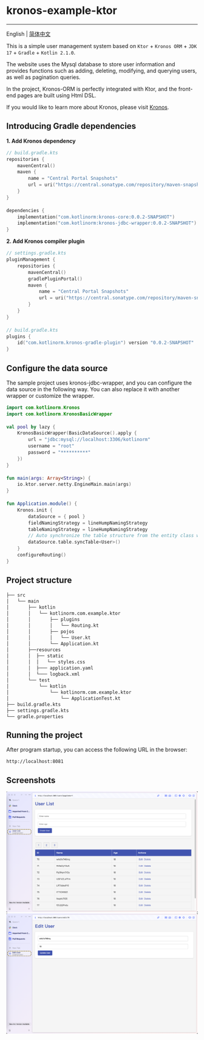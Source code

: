 # kronos-example-ktor

-------------------------

English | [简体中文](https://github.com/Kronos-orm/kronos-example-ktor/blob/main/README-zh_CN.md)

This is a simple user management system based on `Ktor` + `Kronos ORM` + `JDK 17` + `Gradle` + `Kotlin 2.1.0`.

The website uses the Mysql database to store user information and provides functions such as adding, deleting, modifying, and querying users, as well as pagination queries.

In the project, Kronos-ORM is perfectly integrated with Ktor, and the front-end pages are built using Html DSL.

If you would like to learn more about Kronos, please visit [Kronos](https://www.kotlinorm.com/).

## Introducing Gradle dependencies

**1. Add Kronos dependency**

```kts
// build.gradle.kts
repositories {
    mavenCentral()
    maven {
        name = "Central Portal Snapshots"
        url = uri("https://central.sonatype.com/repository/maven-snapshots/")
    }
}

dependencies {
    implementation("com.kotlinorm:kronos-core:0.0.2-SNAPSHOT")
    implementation("com.kotlinorm:kronos-jdbc-wrapper:0.0.2-SNAPSHOT")
}
```

**2. Add Kronos compiler plugin**

```kotlin
// settings.gradle.kts
pluginManagement {
    repositories {
        mavenCentral()
        gradlePluginPortal()
        maven {
            name = "Central Portal Snapshots"
            url = uri("https://central.sonatype.com/repository/maven-snapshots/")
        }
    }
}

// build.gradle.kts
plugins {
    id("com.kotlinorm.kronos-gradle-plugin") version "0.0.2-SNAPSHOT"
}
```

## Configure the data source

The sample project uses kronos-jdbc-wrapper, and you can configure the data source in the following way.
You can also replace it with another wrapper or customize the wrapper.

```kotlin
import com.kotlinorm.Kronos
import com.kotlinorm.KronosBasicWrapper

val pool by lazy {
    KronosBasicWrapper(BasicDataSource().apply {
        url = "jdbc:mysql://localhost:3306/kotlinorm"
        username = "root"
        password = "**********"
    })
}

fun main(args: Array<String>) {
    io.ktor.server.netty.EngineMain.main(args)
}

fun Application.module() {
    Kronos.init {
        dataSource = { pool }
        fieldNamingStrategy = lineHumpNamingStrategy
        tableNamingStrategy = lineHumpNamingStrategy
        // Auto synchronize the table structure from the entity class when the application starts
        dataSource.table.syncTable<User>()
    }
    configureRouting()
}
```

## Project structure

```
├── src
│   └── main
│       ├── kotlin
│       │   └── kotlinorm.com.example.ktor
│       │       ├── plugins
│       │       │   └── Routing.kt
│       │       ├── pojos
│       │       │   └── User.kt
│       │       └── Application.kt
│       ├──resources
│       │  ├── static
│       │  │   └── styles.css
│       │  ├─── application.yaml
│       │  └─── logback.xml
│       └── test
│           └── kotlin
│               └── kotlinorm.com.example.ktor
│                   └── ApplicationTest.kt
├── build.gradle.kts
├── settings.gradle.kts
└── gradle.properties
```

## Running the project

After program startup, you can access the following URL in the browser:

```
http://localhost:8081
```

## Screenshots

![screen](https://github.com/Kronos-orm/kronos-example-ktor/blob/main/screenshot/user-list.png?raw=true)
![screen](https://github.com/Kronos-orm/kronos-example-ktor/blob/main/screenshot/edit-user.png?raw=true)